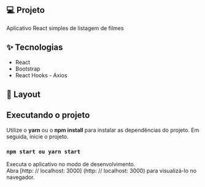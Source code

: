 ## 💻  Projeto

Aplicativo React simples de listagem de filmes 


## [](https://github.com/YuriWendt/GameplayAPP/blob/main/README.md#-tecnologias)✨  Tecnologias

-   React 
-   Bootstrap
-   React Hooks - Axios

## [](https://github.com/YuriWendt/GameplayAPP/blob/main/README.md#-layout)🔖  Layout


## [](https://github.com/YuriWendt/GameplayAPP/blob/main/README.md#executando-o-projeto)Executando o projeto

Utilize o  **yarn**  ou o  **npm install**  para instalar as dependências do projeto. Em seguida, inicie o projeto.

### [](https://github.com/YuriWendt/ReactGamesApp)`npm start ou yarn start`

Executa o aplicativo no modo de desenvolvimento.  
Abra [http: // localhost: 3000] (http: // localhost: 3000) para visualizá-lo no navegador.
